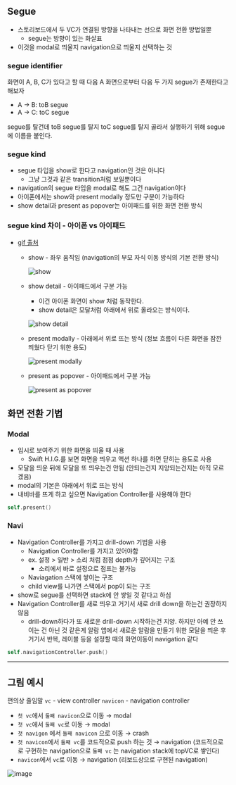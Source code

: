 ## Segue

- 스토리보드에서 두 VC가 연결된 방향을 나타내는 선으로 화면 전환 방법일뿐
    - segue는 방향이 있는 화살표
- 이것을 modal로 띄울지 navigation으로 띄울지 선택하는 것

### segue identifier

화면이 A, B, C가 있다고 할 때 다음 A 화면으로부터 다음 두 가지 segue가 존재한다고 해보자

- A → B: toB segue
- A → C: toC segue

segue를 탈건데 toB segue를 탈지 toC segue를 탈지 골라서 실행하기 위해 segue에 이름을 붙인다.

### segue kind

- segue 타입을 show로 한다고 navigation인 것은 아니다
    - 그냥 그것과 같은 transition처럼 보일뿐이다
- navigation의 segue 타입을 modal로 해도 그건 navigation이다
- 아이폰에서는 show와 present modally 정도만 구분이 가능하다
- show detail과 present as popover는 아이패드를 위한 화면 전환 방식

### segue kind 차이 - 아이폰 vs 아이패드

- [gif 출처](https://stackoverflow.com/questions/25966215/whats-the-difference-between-all-the-selection-segues)
    - show - 좌우 움직임 (navigation의 부모 자식 이동 방식의 기본 전환 방식)

        ![show](https://user-images.githubusercontent.com/52592748/122518039-b142c600-d04b-11eb-9a3a-39bd5ea96ab0.gif)


    - show detail - 아이패드에서 구분 가능
        - 이건 아이폰 화면이 show 처럼 동작한다.
        - show detail은 모달처럼 아래에서 위로 올라오는 방식이다.

        ![show detail](https://user-images.githubusercontent.com/52592748/122518071-ba339780-d04b-11eb-88fd-6ac2a578d027.gif)


    - present modally - 아래에서 위로 뜨는 방식 (정보 흐름이 다른 화면을 잠깐 띄웠다 닫기 위한 용도)

        ![present modally](https://user-images.githubusercontent.com/52592748/122518082-bd2e8800-d04b-11eb-9c2c-80830b6b5657.gif)


    - present as popover - 아이패드에서 구분 가능

        ![present as popover](https://user-images.githubusercontent.com/52592748/122518096-c0c20f00-d04b-11eb-9119-c3ab6dbbb5aa.gif)


## 화면 전환 기법

### Modal

- 임시로 보여주기 위한 화면을 띄울 때 사용
    - Swift H.I.G.를 보면 화면을 띄우고 액션 하나를 하면 닫히는 용도로 사용
- 모달을 띄운 뒤에 모달을 또 띄우는건 안됨 (안되는건지 지양되는건지는 아직 모르겠음)
- modal의 기본은 아래에서 위로 뜨는 방식
- 내비바를 뜨게 하고 싶으면 Navigation Controller를 사용해야 한다

```swift
self.present()
```

### Navi

- Navigation Controller를 가지고 drill-down 기법을 사용
    - Navigation Controller를 가지고 있어야함
    - ex. 설정 > 일반 > 소리 처럼 점점 depth가 깊어지는 구조
        - 소리에서 바로 설정으로 점프는 불가능
    - Naviagation 스택에 쌓이는 구조
    - child view를 나가면 스택에서 pop이 되는 구조
- show로 segue를 선택하면 stack에 안 쌓일 것 같다고 하심
- Navigation Controller를 새로 띄우고 거기서 새로 drill down을 하는건 권장하지 않음
    - drill-down하다가 또 새로운 drill-down 시작하는건 지양. 하지만 아예 안 쓰이는 건 아닌 것 같은게 알람 앱에서 새로운 알람을 만들기 위한 모달을 띄운 후 거기서 반복, 레이블 등을 설정할 때의 화면이동이 navigation 같다

```swift
self.navigationController.push()
```

---

## 그림 예시

편의상 줄임말
`vc` - view controller
`navicon` - navigation controller

- `첫 vc`에서 `둘째 navicon`으로 이동 → modal
- `첫 vc`에서 `둘째 vc`로 이동 → modal
- `첫 navigon` 에서 `둘째 navicon` 으로 이동 → crash
- `첫 navicon`에서 `둘째 vc`를 코드적으로 push 하는 것 → navigation (코드적으로로 구현하는 navigation으로 `둘째 vc` 는 navigation stack에 topVC로 쌓인다)
- `navicon`에서 `vc`로 이동 → navigation (리보드상으로 구현된 navigation)

![image](https://user-images.githubusercontent.com/52592748/122518132-cc153a80-d04b-11eb-8725-fba461d69ea6.png)
